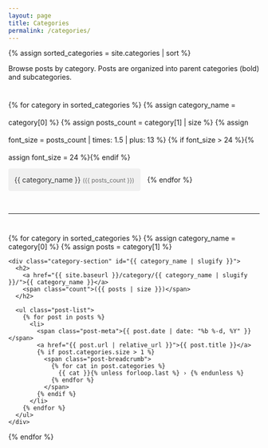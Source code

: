 ```yaml
---
layout: page
title: Categories
permalink: /categories/
---
```


<div class="categories-page">
  {% assign sorted_categories = site.categories | sort %}

  <p>Browse posts by category. Posts are organized into parent categories (bold) and subcategories.</p>

  <div class="category-cloud">
    {% for category in sorted_categories %}
      {% assign category_name = category[0] %}
      {% assign posts_count = category[1] | size %}
      {% assign font_size = posts_count | times: 1.5 | plus: 13 %}
      {% if font_size > 24 %}{% assign font_size = 24 %}{% endif %}
      <a href="{{ site.baseurl }}/category/{{ category_name | slugify }}/" class="category-tag" style="font-size: {{ font_size }}px;">
        {{ category_name }} <span class="count">({{ posts_count }})</span>
      </a>
    {% endfor %}
  </div>

  <hr style="margin: 40px 0;">

  {% for category in sorted_categories %}
    {% assign category_name = category[0] %}
    {% assign posts = category[1] %}

    <div class="category-section" id="{{ category_name | slugify }}">
      <h2>
        <a href="{{ site.baseurl }}/category/{{ category_name | slugify }}/">{{ category_name }}</a>
        <span class="count">({{ posts | size }})</span>
      </h2>

      <ul class="post-list">
        {% for post in posts %}
          <li>
            <span class="post-meta">{{ post.date | date: "%b %-d, %Y" }}</span>
            <a href="{{ post.url | relative_url }}">{{ post.title }}</a>
            {% if post.categories.size > 1 %}
              <span class="post-breadcrumb">
                {% for cat in post.categories %}
                  {{ cat }}{% unless forloop.last %} › {% endunless %}
                {% endfor %}
              </span>
            {% endif %}
          </li>
        {% endfor %}
      </ul>
    </div>
  {% endfor %}

  <style>
    .categories-page {
      max-width: 900px;
    }
    .category-cloud {
      margin: 30px 0;
      line-height: 2.5;
    }
    .category-tag {
      display: inline-block;
      margin: 5px 10px 5px 0;
      padding: 5px 12px;
      background: #f0f0f0;
      border-radius: 4px;
      text-decoration: none;
      color: #333;
      transition: background 0.2s;
    }
    .category-tag:hover {
      background: #2a7ae2;
      color: white;
    }
    .category-section {
      margin-bottom: 50px;
    }
    .category-section h2 {
      border-bottom: 2px solid #e8e8e8;
      padding-bottom: 10px;
      margin-bottom: 20px;
    }
    .category-section h2 a {
      color: #111;
      text-decoration: none;
    }
    .category-section h2 a:hover {
      color: #2a7ae2;
    }
    .category-section h2 .count {
      color: #666;
      font-size: 18px;
      font-weight: normal;
    }
    .category-section .post-list {
      list-style: none;
      padding: 0;
    }
    .category-section .post-list li {
      margin-bottom: 12px;
      padding: 8px 0;
    }
    .post-meta {
      font-size: 14px;
      color: #828282;
      margin-right: 15px;
      display: inline-block;
      min-width: 100px;
    }
    .post-breadcrumb {
      display: block;
      font-size: 12px;
      color: #999;
      margin-top: 3px;
      margin-left: 115px;
      font-style: italic;
    }
    .category-tag .count {
      font-size: 0.85em;
      opacity: 0.7;
    }
  </style>
</div>
